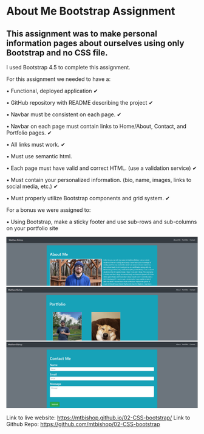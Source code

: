 # About Me Bootstrap Assignment
## This assignment was to make personal information pages about ourselves using only Bootstrap and no CSS file.

I used Bootstrap 4.5 to complete this assignment.

For this assignment we needed to have a:

• Functional, deployed application ✔

• GitHub repository with README describing the project ✔

• Navbar must be consistent on each page. ✔

• Navbar on each page must contain links to Home/About, Contact, and Portfolio pages. ✔

• All links must work. ✔

• Must use semantic html. 

• Each page must have valid and correct HTML. (use a validation service) ✔

• Must contain your personalized information. (bio, name, images, links to social media, etc.) ✔

• Must properly utilize Bootstrap components and grid system. ✔


For a bonus we were assigned to:

• Using Bootstrap, make a sticky footer and use sub-rows and sub-columns on your portfolio site

![about-me-demo](https://github.com/mtbishop/02-CSS-bootstrap/blob/main/docs/Assets/Images/about%20me%20demo.PNG)
![portfolio-demo](https://github.com/mtbishop/02-CSS-bootstrap/blob/main/docs/Assets/Images/portfolio%20demo.PNG)
![contact-me-demo](https://github.com/mtbishop/02-CSS-bootstrap/blob/main/docs/Assets/Images/contact%20me%20demo.PNG)


Link to live website: https://mtbishop.github.io/02-CSS-bootstrap/
Link to Github Repo: https://github.com/mtbishop/02-CSS-bootstrap

